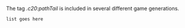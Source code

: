 The tag *.c20:pathTail* is included in several different game generations.

```.c20 disambiguation-list
list goes here
```